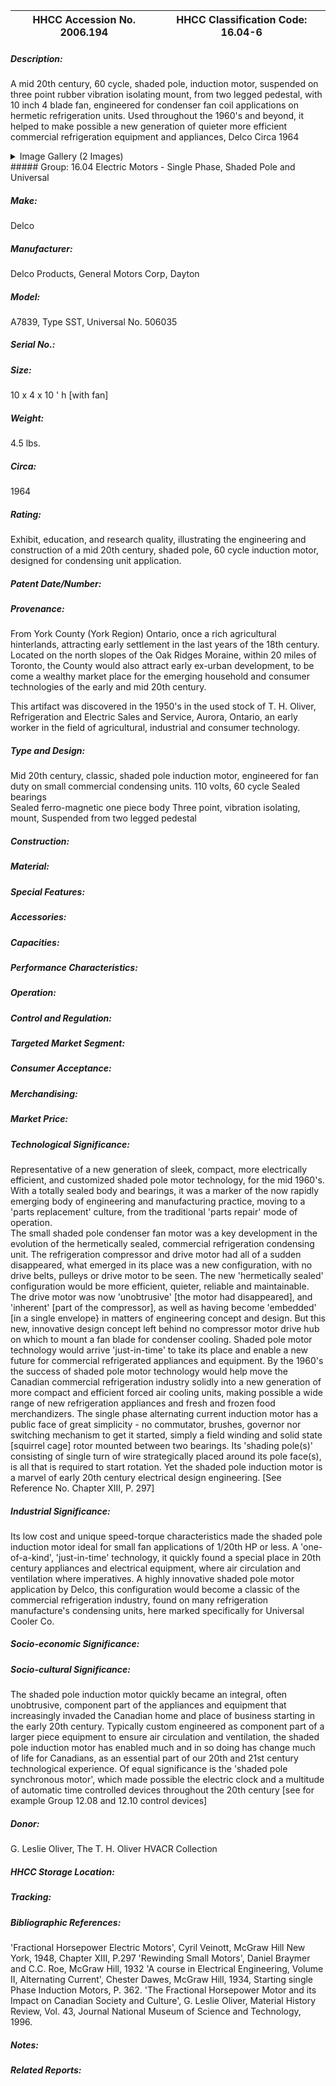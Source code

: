 | **HHCC Accession No. 2006.194** |**HHCC Classification Code:  16.04-6**|
| ----------- | ----------- |
##### Description:
A mid 20th century, 60 cycle, shaded pole, induction motor, suspended on three point rubber vibration isolating mount, from two legged pedestal, with 10 inch 4 blade fan, engineered for condenser fan coil applications on hermetic refrigeration units. Used throughout the 1960's and beyond, it helped to make possible a new generation of quieter more efficient commercial refrigeration equipment and appliances, Delco Circa 1964


<details>
	<summary>Image Gallery (2 Images)</summary>
<div class="gallery gallery-wrapper--full" contenteditable="false" data-is-empty="false" data-translation="Add images" data-columns="6">
<figure class="gallery__item"><a href="#DOMAIN_NAME#gallery/16.04-6.jpg" data-size="1876x1445"><img src="#DOMAIN_NAME#gallery/16.04-6-thumbnail.jpg" alt=""></a></figure>
<figure class="gallery__item"><a href="#DOMAIN_NAME#gallery/16.04-6a.jpg" data-size="1350x1634"><img src="#DOMAIN_NAME#gallery/16.04-6a-thumbnail.jpg" alt=""></a></figure>
</div>
</details>
##### Group:
16.04 Electric Motors - Single Phase, Shaded Pole and Universal

##### Make:
Delco

##### Manufacturer:
Delco Products, General Motors Corp, Dayton

##### Model:
A7839, Type SST, Universal No. 506035

##### Serial No.:


##### Size:
10 x 4 x 10 ' h [with fan]

##### Weight:
4.5 lbs.

##### Circa:
1964

##### Rating:
Exhibit, education, and research quality, illustrating the engineering and construction of a mid 20th century, shaded pole, 60 cycle induction motor, designed for condensing unit application.

##### Patent Date/Number:


##### Provenance:
From York County (York Region) Ontario, once a rich agricultural hinterlands, attracting early settlement in the last years of the 18th century. Located on the north slopes of the Oak Ridges Moraine, within 20 miles of Toronto, the County would also attract early ex-urban development, to be come a wealthy market place for the emerging household and consumer technologies of the early and mid 20th century. 

This artifact was discovered in the 1950's in the used stock of T. H. Oliver, Refrigeration and Electric Sales and Service, Aurora, Ontario, an early worker in the field of agricultural, industrial and consumer technology.

##### Type and Design:
Mid 20th century, classic, shaded pole induction motor, engineered for fan duty on small commercial condensing units. 
110 volts, 60 cycle
Sealed bearings  
Sealed ferro-magnetic one piece body 
Three point, vibration isolating, mount,
Suspended from two legged  pedestal

##### Construction:


##### Material:


##### Special Features:


##### Accessories:


##### Capacities:


##### Performance Characteristics:


##### Operation:


##### Control and Regulation:


##### Targeted Market Segment:


##### Consumer Acceptance:


##### Merchandising:


##### Market Price:


##### Technological Significance:
Representative of a new generation of sleek, compact, more electrically efficient, and customized shaded pole motor technology, for the mid 1960's. 
With a totally sealed body and bearings, it was a marker of the now rapidly emerging body of engineering and manufacturing practice, moving to a 'parts replacement' culture, from the traditional 'parts repair' mode of operation.     
The small shaded pole condenser fan motor was a key development in the evolution of the hermetically sealed, commercial refrigeration condensing unit. The refrigeration compressor and drive motor had all of a sudden disappeared, what emerged in its place was a new configuration, with no drive belts, pulleys or  drive motor to be seen. The new 'hermetically sealed' configuration would be more efficient, quieter, reliable and maintainable. The drive motor was now 'unobtrusive' [the motor had disappeared], and 'inherent' [part of the compressor], as well as having become 'embedded' [in a single envelope} in matters of engineering concept and design. But this new, innovative design concept left behind no compressor motor drive hub on which to mount a fan blade for condenser cooling. Shaded pole motor technology would arrive 
'just-in-time' to take its place and enable a new future for commercial refrigerated appliances and equipment. 
By the 1960's the success of shaded pole motor technology would help move the Canadian commercial refrigeration industry solidly into a new generation of more compact and efficient forced air cooling units, making possible a wide range of new refrigeration appliances and fresh and frozen food merchandizers. 
The single phase alternating current induction motor has a public face of great simplicity - no commutator, brushes, governor nor switching mechanism to get it started, simply a field winding and solid state [squirrel cage] rotor mounted between two bearings. Its 'shading pole(s)' consisting of single turn of wire strategically placed around its pole face(s), is all that is required to start rotation. Yet the shaded pole induction motor is a marvel of early 20th century electrical design engineering. [See Reference No. Chapter XIII, P. 297]

##### Industrial Significance:
Its low cost and unique speed-torque characteristics made the shaded pole induction motor  ideal for small fan applications of 1/20th HP or less. A 'one-of-a-kind', 'just-in-time' technology, it quickly found a special place in 20th century appliances and electrical equipment, where air circulation and ventilation where imperatives.
A highly innovative shaded pole motor application by Delco, this configuration would become a classic of the commercial refrigeration industry, found on many refrigeration manufacture's condensing units, here marked specifically for Universal Cooler Co.

##### Socio-economic Significance:


##### Socio-cultural Significance:
The shaded pole induction motor quickly became an integral, often unobtrusive, component part of the appliances and equipment that increasingly invaded the Canadian home and place of business starting in the early 20th century. Typically custom engineered as component part of a larger piece equipment to ensure air circulation and ventilation, the shaded pole induction motor has enabled much and in so doing has change much of life for Canadians, as an essential part of our 20th and 21st century technological experience.
Of equal significance is the 'shaded pole synchronous motor', which made possible the electric clock and a multitude of automatic time controlled devices throughout the 20th century [see for example Group 12.08 and 12.10 control devices]

##### Donor:
G. Leslie Oliver, The T. H. Oliver HVACR Collection

##### HHCC Storage Location:


##### Tracking:


##### Bibliographic References:
'Fractional Horsepower Electric Motors', Cyril Veinott, McGraw Hill New York, 1948, Chapter XIII, P.297
'Rewinding Small Motors', Daniel Braymer and C.C. Roe, McGraw Hill, 1932
 'A course in Electrical Engineering, Volume II, Alternating Current', Chester Dawes, McGraw Hill, 1934, Starting single Phase Induction Motors, P. 362.
'The Fractional Horsepower Motor and its Impact on Canadian Society and Culture', G. Leslie Oliver, Material History Review, Vol. 43, Journal National Museum of Science and Technology, 1996.

##### Notes:


##### Related Reports:

